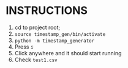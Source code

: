 # INSTRUCTIONS

1. cd to project root;
2. `source timestamp_gen/bin/activate`
3. `python -m timestamp_generator`
4. Press `i`
5. Click anywhere and it should start running
6. Check `test1.csv`